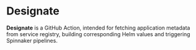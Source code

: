 # Designate

**Designate** is a GitHub Action, intended for fetching application metadata from service registry, building corresponding Helm values and triggering Spinnaker pipelines.
